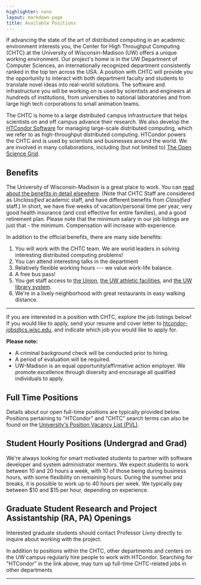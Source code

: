 ```yaml
---
highlighter: none
layout: markdown-page
title: Available Positions
---
```


If advancing the state of the art of distributed computing in an
academic environment interests you, the Center for High Throughput
Computing (CHTC) at the University of Wisconsin-Madison (UW) offers a
unique working environment. Our project's home is in the UW Department
of Computer Sciences, an internationally recognized department
consistently ranked in the top ten across the USA. A position with CHTC
will provide you the opportunity to interact with both department
faculty and students to translate novel ideas into real-world solutions.
The software and infrastructure you will be working on is used by
scientists and engineers at hundreds of institutions, from universities
to national laboratories and from large high tech corporations to small
animation teams.

The CHTC is home to a large distributed campus infrastructure that helps
scientists on and off campus advance their research. We also develop the
[HTCondor Software](http://research.cs.wisc.edu/htcondor/) for managing
large-scale distributed computing, which we refer to as high-throughput
distributed computing. HTCondor powers the CHTC and is used by
scientists and businesses around the world. We are involved in many
collaborations, including (but not limited to) [The Open Science
Grid](http://www.opensciencegrid.org/).

Benefits
--------

The University of Wisconsin-Madison is a great place to work. You can
[read about the benefits in detail
elsewhere](http://www.bussvc.wisc.edu/ecbs/benefits/newemp-introduction-reg.html).
(Note that CHTC Staff are considered as *Unclassified* academic staff,
and have different benefits from *Classified* staff.) In short, we have
five weeks of vacation/personal time per year, very good health
insurance (and cost effective for entire families), and a good
retirement plan. Please note that the minimum salary in our job listings
are just that - the minimum. Compensation will increase with experience.

In addition to the official benefits, there are many side benefits:

1.  You will work with the CHTC team. We are world leaders in solving
    interesting distributed computing problems!
2.  You can attend interesting talks in the department
3.  Relatively flexible working hours --- we value work-life balance.
4.  A free bus pass!
5.  You get staff access to [the Union](http://www.union.wisc.edu/),
    [the UW athletic facilities](http://www.recsports.wisc.edu/), and
    [the UW library system](http://www.library.wisc.edu/).
6.  We\'re in a lively neighborhood with great restaurants in easy
    walking distance.

------------------------------------------------------------------------

If you are interested in a position with CHTC, explore the job listings
below! If you would like to apply, send your resume and cover letter to
[htcondor-jobs@cs.wisc.edu](mailto:htcondor-jobs@cs.wisc.edu), and indicate
which job you would like to apply for.

**Please note:**

-   A criminal background check will be conducted prior to hiring.
-   A period of evaluation will be required.
-   UW-Madison is an equal opportunity/affirmative action employer. We
    promote excellence through diversity and encourage all qualified
    individuals to apply.

Full Time Positions
-------------------

Details about our open full-time positions are typically provided below.
Positions pertaining to \"HTCondor\" and \"CHTC\" search terms can also
be found on the [University\'s Position Vacancy List
(PVL)](http://jobs.hr.wisc.edu/cw/en-us/search/?job-mail-subscribe-privacy=agree&search-keyword=chtc).

Student Hourly Positions (Undergrad and Grad)
---------------------------------------------

We\'re always looking for smart motivated students to partner with
software developer and system administrator mentors. We expect students
to work between 10 and 20 hours a week, with 10 of those being during
business hours, with some flexibility on remaining hours. During the
summer and breaks, it is possible to work up to 40 hours per week. We
typically pay between \$10 and \$15 per hour, depending on experience.

Graduate Student Research and Project Assistantship (RA, PA) Openings
---------------------------------------------------------------------

Interested graduate students should contact Professor Livny directly to
inquire about working with the project.

In addition to positions within the CHTC, other departments and centers
on the UW campus regularly hire people to work with HTCondor. Searching
for \"HTCondor\" in the link above, may turn up full-time CHTC-related
jobs in other departments

------------------------------------------------------------------------
